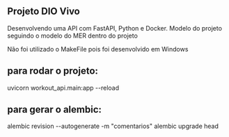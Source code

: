 
## Projeto DIO Vivo

Desenvolvendo uma API com FastAPI, Python e Docker.
Modelo do projeto seguindo o modelo do MER dentro do projeto

Não foi utilizado o MakeFile pois foi desenvolvido em Windows

## para rodar o projeto:

uvicorn workout_api.main:app --reload


## para gerar o alembic:
alembic revision  --autogenerate -m "comentarios"
alembic upgrade head
